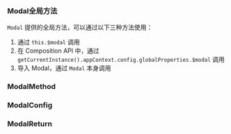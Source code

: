 ### Modal全局方法

`Modal` 提供的全局方法，可以通过以下三种方法使用：

1. 通过 `this.$modal` 调用
2. 在 Composition API 中，通过 `getCurrentInstance().appContext.config.globalProperties.$modal` 调用
3. 导入 Modal，通过 `Modal` 本身调用

### ModalMethod

<field-table :data="modalMethodProps" type="methods"/>

### ModalConfig

<field-table :data="modalConfigProps"/>

### ModalReturn

<field-table :data="modalReturnProps" type="methods"/>

<script setup>
import { ref } from 'vue';

const modalMethodProps = ref([
  {
    name: 'open',
    desc: '打开对话框',
    type: '(config: ModalConfig, appContext?: AppContext) => ModalReturn',
    value: '-',
  },
  {
    name: 'confirm',
    desc: '打开对话框（简单模式）',
    type: '(config: ModalConfig, appContext?: AppContext) => ModalReturn',
    value: '-',
  },
  {
    name: 'info',
    desc: '打开信息对话框',
    type: '(config: ModalConfig, appContext?: AppContext) => ModalReturn',
    value: '-',
  },
  {
    name: 'success',
    desc: '打开成功对话框',
    type: '(config: ModalConfig, appContext?: AppContext) => ModalReturn',
    value: '-',
  },
  {
    name: 'warning',
    desc: '打开警告对话框',
    type: '(config: ModalConfig, appContext?: AppContext) => ModalReturn',
    value: '-',
  },
  {
    name: 'error',
    desc: '打开错误对话框',
    type: '(config: ModalConfig, appContext?: AppContext) => ModalReturn',
    value: '-',
  },
]);

const modalConfigProps = ref([
  {
    name: 'title',
    desc: '标题',
    type: 'RenderContent',
    value: '-',
  },
  {
    name: 'content',
    desc: '内容',
    type: 'RenderContent',
    value: '-',
  },
  {
    name: 'footer',
    desc: '页脚',
    type: 'boolean | RenderContent',
    value: 'true',
  },
  {
    name: 'closable',
    desc: '是否显示关闭按钮',
    type: 'boolean',
    value: 'true',
  },
  {
    name: 'okText',
    desc: '确认按钮的内容',
    type: 'string',
    value: '-',
  },
  {
    name: 'cancelText',
    desc: '取消按钮的内容',
    type: 'string',
    value: '-',
  },
  {
    name: 'okButtonProps',
    desc: '确认按钮的Props',
    type: 'ButtonProps',
    value: '-',
  },
  {
    name: 'cancelButtonProps',
    desc: '取消按钮的Props',
    type: 'ButtonProps',
    value: '-',
  },
  {
    name: 'okLoading',
    desc: '确认按钮是否为加载中状态',
    type: 'boolean',
    value: 'false',
  },
  {
    name: 'hideCancel',
    desc: '是否隐藏取消按钮',
    type: 'boolean',
    value: 'false',
  },
  {
    name: 'mask',
    desc: '是否显示遮罩层',
    type: 'boolean',
    value: 'true',
  },
  {
    name: 'simple',
    desc: '是否开启简单模式',
    type: 'boolean',
    value: 'false',
  },
  {
    name: 'maskClosable',
    desc: '是否点击遮罩层可以关闭对话框',
    type: 'boolean',
    value: 'true',
  },
  {
    name: 'maskStyle',
    desc: '蒙层的样式',
    type: 'CSSProperties',
    value: '-',
  },
  {
    name: 'alignCenter',
    desc: '对话框是否居中显示',
    type: 'boolean',
    value: 'true',
  },
  {
    name: 'escToClose',
    desc: '是否支持 ESC 键关闭对话框',
    type: 'boolean',
    value: 'true',
  },
  {
    name: 'draggable',
    desc: '是否支持拖动',
    type: 'boolean',
    value: 'false',
  },
  {
    name: 'fullscreen',
    desc: '是否开启全屏',
    type: 'boolean',
    value: 'false',
  },
  {
    name: 'onOk',
    desc: '点击确定按钮的回调函数',
    type: '(e?: Event) => void',
    value: '-',
  },
  {
    name: 'onCancel',
    desc: '点击取消按钮的回调函数',
    type: '(e?: Event) => void',
    value: '-',
  },
  {
    name: 'onBeforeOk',
    desc: '触发 ok 事件前的回调函数。如果返回 false 则不会触发后续事件，也可使用 done 进行异步关闭。',
    type: '( done: (closed: boolean) => void ) => void | boolean | Promise<void | boolean>',
    value: '-',
  },
  {
    name: 'onBeforeCancel',
    desc: '触发 cancel 事件前的回调函数。如果返回 false 则不会触发后续事件。',
    type: '() => boolean',
    value: '-',
  },
  {
    name: 'onOpen',
    desc: '对话框打开后（动画结束）触发',
    type: '() => void',
    value: '-',
  },
  {
    name: 'onClose',
    desc: '对话框关闭后（动画结束）触发',
    type: '() => void',
    value: '-',
  },
  {
    name: 'onBeforeOpen',
    desc: '对话框打开前触发',
    type: '() => void',
    value: '-',
  },
  {
    name: 'onBeforeClose',
    desc: '对话框关闭前触发',
    type: '() => void',
    value: '-',
  },
  {
    name: 'width',
    desc: '对话框的宽度，不设置的情况下会使用样式中的宽度值',
    type: 'number | string',
    value: '-',
  },
  {
    name: 'top',
    desc: '对话框的距离顶部的高度，居中显示开启的情况下不生效',
    type: 'number | string',
    value: '-',
  },
  {
    name: 'titleAlign',
    desc: '标题的水平对齐方向',
    type: '\'start\' | \'center\'',
    value: '\'center\'',
  },
  {
    name: 'renderToBody',
    desc: '对话框是否挂载在 body 元素下',
    type: 'boolean',
    value: 'true',
  },
  {
    name: 'popupContainer',
    desc: '弹出框的挂载容器',
    type: 'string | HTMLElement',
    value: '\'body\'',
  },
  {
    name: 'modalClass',
    desc: '对话框的类名',
    type: 'string | any[]',
    value: '-',
  },
  {
    name: 'modalStyle',
    desc: '对话框的样式',
    type: 'CSSProperties',
    value: '-',
  },
  {
    name: 'maskAnimationName',
    desc: '遮罩层动画名字',
    type: 'string',
    value: '-',
  },
  {
    name: 'modalAnimationName',
    desc: '对话框动画名字',
    type: 'string',
    value: '-',
  },
  {
    name: 'hideTitle',
    desc: '是否隐藏标题',
    type: 'boolean',
    value: 'false',
  },
  {
    name: 'bodyClass',
    desc: '对话框内容部分的类名',
    type: 'string | any[]',
    value: '-',
  },
  {
    name: 'bodyStyle',
    desc: '对话框内容部分的样式',
    type: 'StyleValue',
    value: '-',
  },
]);

const modalReturnProps = ref([
  {
    name: 'close',
    desc: '关闭对话框',
    type: '() => void',
    value: '-',
  },
  {
    name: 'update',
    desc: '更新对话框',
    type: '(config: ModalUpdateConfig) => void',
    value: '-)',
  },
]);
</script>
